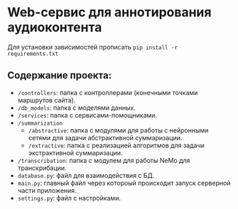 # Web-сервис для аннотирования аудиоконтента
Для установки зависимостей прописать `pip install -r requirements.txt`
## Содержание проекта:
* `/controllers`: папка с контроллерами (конечными точками маршрутов сайта).
* `/db_models`: папка с моделями данных.
* `/services`: папка с сервисами-помощниками.
* `/summarization`
  * `/abstractive`: папка с модулями для работы с нейронными сетями для задачи абстрактивной суммаризации.
  * `/extractive`: папка с реализацией алгоритмов для задачи экстрактивной суммаризации.
* `/transcribation`: папка с модулем для работы NeMo для транскрибации.
* `database.py`: файл для взаимодействия с БД.
* `main.py`: главный файл через котороый происходит запуск серверной части приложения.
* `settings.py`: файл с настройками.